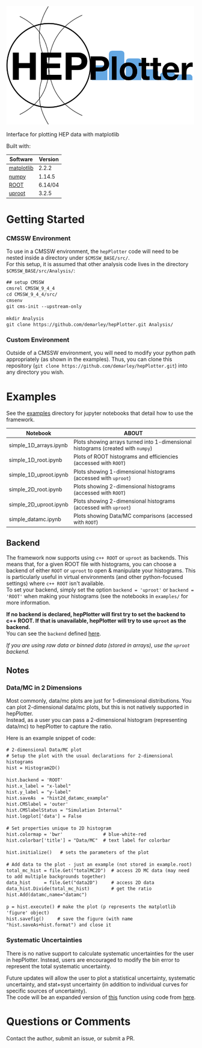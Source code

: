 <img src="data/logo.png" width="500">


Interface for plotting HEP data with matplotlib

Built with:

Software | Version
-------- | -------
[matplotlib](https://matplotlib.org/) | 2.2.2
[numpy](http://www.numpy.org/)        | 1.14.5
[ROOT](https://root.cern.ch/)         | 6.14/04
[uproot](https://github.com/scikit-hep/uproot) | 3.2.5


# Getting Started


### CMSSW Environment

To use in a CMSSW environment, the `hepPlotter` code will need to be nested inside a directory under `$CMSSW_BASE/src/`.  
For this setup, it is assumed that other analysis code lives in the directory `$CMSSW_BASE/src/Analysis/`:

```
## setup CMSSW
cmsrel CMSSW_9_4_4
cd CMSSW_9_4_4/src/
cmsenv
git cms-init --upstream-only

mkdir Analysis
git clone https://github.com/demarley/hepPlotter.git Analysis/
```

### Custom Environment

Outside of a CMSSW environment, 
you will need to modify your python path appropriately (as shown in the examples).
Thus, you can clone this repository (`git clone https://github.com/demarley/hepPlotter.git`)
into any directory you wish.

# Examples

See the [examples](examples/) directory for jupyter notebooks that detail how to use the framework.

Notebook | ABOUT
-------- | -----
simple_1D_arrays.ipynb | Plots showing arrays turned into 1-dimensional histograms (created with `numpy`)
simple_1D_root.ipynb   | Plots of ROOT histograms and efficiencies (accessed with `ROOT`)
simple_1D_uproot.ipynb | Plots showing 1-dimensional histograms (accessed with `uproot`)
simple_2D_root.ipynb   | Plots showing 2-dimensional histograms (accessed with `ROOT`)
simple_2D_uproot.ipynb | Plots showing 2-dimensional histograms (accessed with `uproot`)
simple_datamc.ipynb    | Plots showing Data/MC comparisons (accessed with `ROOT`)

## Backend

The framework now supports using `c++ ROOT` or `uproot` as backends.
This means that, for a given ROOT file with histograms, you can choose a backend
of either `ROOT` or `uproot` to open & manipulate your histograms.
This is particularly useful in virtual environments (and other python-focused settings)
where `c++ ROOT` isn't available.  
To set your backend, simply set the option `backend = 'uproot'` or `backend = 'ROOT'`
when making your histograms (see the notebooks in `examples/` for more information.

**If no backend is declared, hepPlotter will first try to set the backend to c++ ROOT. 
If that is unavailable, hepPlotter will try to use `uproot` as the backend.**  
You can see the `backend` defined 
[here](https://github.com/demarley/hepPlotter/blob/master/python/plotter.py#L136-L162).

_If you are using raw data or binned data (stored in arrays), use the `uproot` backend._

## Notes

### Data/MC in 2 Dimensions

Most commonly, data/mc plots are just for 1-dimensional distributions.
You can plot 2-dimensional data/mc plots, but this is not natively supported in hepPlotter.  
Instead, as a user you can pass a 2-dimensional histogram (representing data/mc) 
to hepPlotter to capture the ratio.

Here is an example snippet of code:
```
# 2-dimensional Data/MC plot
# Setup the plot with the usual declarations for 2-dimensional histograms
hist = Histogram2D()

hist.backend = 'ROOT'
hist.x_label = "x-label"
hist.y_label = "y-label"
hist.saveAs  = "hist2d_datamc_example"
hist.CMSlabel = 'outer'
hist.CMSlabelStatus = "Simulation Internal"
hist.logplot['data'] = False

# Set properties unique to 2D histogram
hist.colormap = 'bwr'               # blue-white-red
hist.colorbar['title'] = "Data/MC"  # text label for colorbar

hist.initialize()   # sets the parameters of the plot

# Add data to the plot - just an example (not stored in example.root)
total_mc_hist = file.Get("totalMC2D")  # access 2D MC data (may need to add multiple backgrounds together)
data_hist     = file.Get("data2D")     # access 2D data
data_hist.Divide(total_mc_hist)        # get the ratio
hist.Add(datamc,name="datamc")

p = hist.execute() # make the plot (p represents the matplotlib 'figure' object)
hist.savefig()     # save the figure (with name "hist.saveAs+hist.format") and close it
```

### Systematic Uncertainties

There is no native support to calculate systematic uncertainties for the user in hepPlotter.
Instead, users are encouraged to modify the bin error to represent the total systematic uncertainty.

Future updates will allow the user to plot a statistical uncertainty, systematic uncertainty, and stat+syst uncertainty (in addition to individual curves for specific sources of uncertainty).  
The code will be an expanded version of 
[this](https://github.com/demarley/hepPlotter/blob/master/python/datamc.py#L175) 
function using code from 
[here](https://github.com/cms-ttbarAC/CyMiniAna/blob/master/python/hepPlotter/hepPlotterDataMC.py#L356).


# Questions or Comments

Contact the author, submit an issue, or submit a PR.
